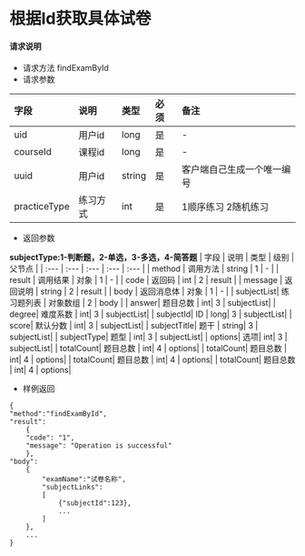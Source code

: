 # 根据Id获取具体试卷

#### **请求说明**

* 请求方法 findExamById
* 请求参数

| 字段 | 说明 | 类型 | 必须 |备注 |
| :--- | :--- | :--- | :--- |:--- |
| uid | 用户id | long | 是 |-|
| courseId| 课程id | long | 是 |-|
| uuid | 用户id | string | 是 |客户端自己生成一个唯一编号|
| practiceType|练习方式| int | 是 |1顺序练习 2随机练习|

* 返回参数

**subjectType:1-判断题，2-单选，3-多选，4-简答题**
| 字段 | 说明 | 类型 | 级别 | 父节点 |
| :--- | :--- | :--- | :--- | :--- |
| method | 调用方法 | string | 1 | - |
| result | 调用结果 | 对象 | 1 | - |
| code | 返回码 | int | 2 | result |
| message | 返回说明 | string | 2 | result |
| body | 返回消息体 | 对象 | 1 | - |
| subjectList| 练习题列表 | 对象数组 | 2 | body |
| answer| 题目总数 | int| 3 | subjectList|
| degree| 难度系数 | int| 3 | subjectList|
| subjectId| ID | long| 3 | subjectList|
| score| 默认分数 | int| 3 | subjectList|
| subjectTitle| 题干 | string| 3 | subjectList|
| subjectType| 题型 | int| 3 | subjectList|
| options| 选项| int| 3 | subjectList|
| totalCount| 题目总数 | int| 4 | options|
| totalCount| 题目总数 | int| 4 | options|
| totalCount| 题目总数 | int| 4 | options|
| totalCount| 题目总数 | int| 4 | options|


* 样例返回

```
{
"method":"findExamById",
"result":
    {
    "code": "1",
    "message": "Operation is successful"
    },
"body":
    {
        "examName":"试卷名称",
        "subjectLinks":
        [
            {"subjectId":123},
            ...
        ]
    },
    ...
}
```




